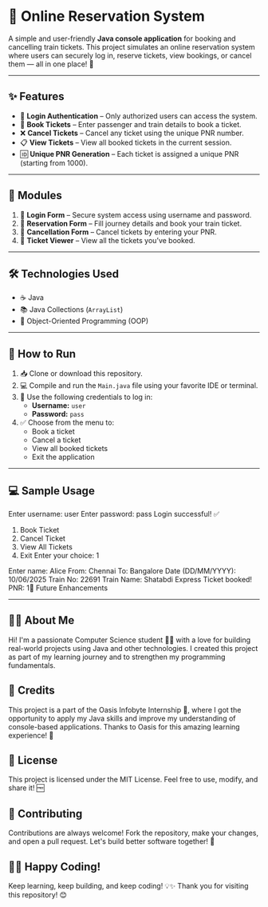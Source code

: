 # 🚆 Online Reservation System

A simple and user-friendly **Java console application** for booking and cancelling train tickets. This project simulates an online reservation system where users can securely log in, reserve tickets, view bookings, or cancel them — all in one place! 🧾

---

## ✨ Features

- 🔐 **Login Authentication** – Only authorized users can access the system.
- 🎫 **Book Tickets** – Enter passenger and train details to book a ticket.
- ❌ **Cancel Tickets** – Cancel any ticket using the unique PNR number.
- 📋 **View Tickets** – View all booked tickets in the current session.
- 🆔 **Unique PNR Generation** – Each ticket is assigned a unique PNR (starting from 1000).

---

## 🧩 Modules

1. 🔐 **Login Form** – Secure system access using username and password.
2. 📝 **Reservation Form** – Fill journey details and book your train ticket.
3. 🚫 **Cancellation Form** – Cancel tickets by entering your PNR.
4. 📄 **Ticket Viewer** – View all the tickets you’ve booked.

---

## 🛠️ Technologies Used

- ☕ Java
- 📚 Java Collections (`ArrayList`)
- 🧠 Object-Oriented Programming (OOP)

---

## 🚀 How to Run

1. 📥 Clone or download this repository.
2. 💻 Compile and run the `Main.java` file using your favorite IDE or terminal.
3. 🔑 Use the following credentials to log in:
   - **Username:** `user`
   - **Password:** `pass`
4. ✅ Choose from the menu to:
   - Book a ticket
   - Cancel a ticket
   - View all booked tickets
   - Exit the application

---

## 💻 Sample Usage

Enter username: user
Enter password: pass
Login successful! ✅

1. Book Ticket
2. Cancel Ticket
3. View All Tickets
4. Exit
Enter your choice: 1

Enter name: Alice
From: Chennai
To: Bangalore
Date (DD/MM/YYYY): 10/06/2025
Train No: 22691
Train Name: Shatabdi Express
Ticket booked! PNR: 1🌱 Future Enhancements

---

## 🙋‍♀️ About Me
Hi! I'm a passionate Computer Science student 👩‍💻 with a love for building real-world projects using Java and other technologies. I created this project as part of my learning journey and to strengthen my programming fundamentals.

## 🌟 Credits
This project is a part of the Oasis Infobyte Internship 💼, where I got the opportunity to apply my Java skills and improve my understanding of console-based applications. Thanks to Oasis for this amazing learning experience! 🙏

## 📄 License
This project is licensed under the MIT License. Feel free to use, modify, and share it! 🆓

## 🤝 Contributing
Contributions are always welcome! Fork the repository, make your changes, and open a pull request. Let's build better software together! 🚀

## 👩‍💻 Happy Coding!
Keep learning, keep building, and keep coding! 💡✨
Thank you for visiting this repository! 😊
